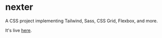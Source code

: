 # nexter
A CSS project implementing Tailwind, Sass, CSS Grid, Flexbox, and more. 

It's live [here](https://mufidu.github.io/nexter/).

